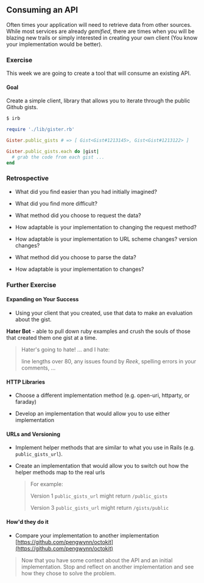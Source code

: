 ## Consuming an API

Often times your application will need to retrieve data from other sources.
While most services are already *gemified*, there are times when you will be
blazing new trails or simply interested in creating your own client (You know your implementation would be better).

### Exercise

This week we are going to create a tool that will consume an existing API.

#### Goal

Create a simple client, library that allows you to iterate through the public 
Github gists.

```bash
$ irb
```

```ruby
require './lib/gister.rb'

Gister.public_gists # => [ Gist<Gist#1213145>, Gist<Gist#1213122> ]

Gister.public_gists.each do |gist|
  # grab the code from each gist ...
end
```

### Retrospective

* What did you find easier than you had initially imagined?
  
* What did you find more difficult?

* What method did you choose to request the data?

* How adaptable is your implementation to changing the request method?

* How adaptable is your implementation to URL scheme changes? 
  version changes?

* What method did you choose to parse the data?

* How adaptable is your implementation to changes?

### Further Exercise

#### Expanding on Your Success

* Using your client that you created, use that data to make an evaluation about
  the gist.

**Hater Bot** - able to pull down ruby examples and crush the souls of those 
that created them one gist at a time.

> Hater's going to hate! ... and I hate:
>
>  line lengths over 80, any issues found
>  by _Reek_, spelling errors in your comments, ...

#### HTTP Libraries

* Choose a different implementation method (e.g. open-uri, httparty, or faraday)

* Develop an implementation that would allow you to use either implementation

#### URLs and Versioning

* Implement helper methods that are similar to what you use in Rails 
(e.g. `public_gists_url`).

* Create an implementation that would allow you to switch out how the helper
  methods map to the real urls
  
  > For example:
  >
  > Version 1 `public_gists_url` might return `/public_gists`
  >
  > Version 3 `public_gists_url` might return `/gists/public`

#### How'd they do it

* Compare your implementation to another implementation 
  [https://github.com/pengwynn/octokit](https://github.com/pengwynn/octokit)
  
> Now that you have some context about the API and an initial implementation.
  Stop and reflect on another implementation and see how they chose to solve the
  problem.
